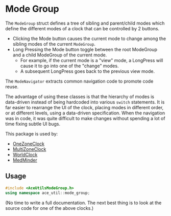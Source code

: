 # Mode Group

The `ModeGroup` struct defines a tree of sibling and parent/child modes which
define the different modes of a clock that can be controlled by 2 buttons.
* Clicking the Mode button causes the current mode to change among the sibling
  modes of the current `ModeGroup`.
* Long Pressing the Mode button toggle between the root ModeGroup and a
  child ModeGroup of the current mode.
    * For example, if the current mode is a "view" mode, a LongPress will
      cause it to go into one of the "change" modes.
    * A subsequent LongPress goes back to the previous view mode.

The `ModeNavigator` extracts common navigation code to promote code reuse.

The advantage of using these classes is that the hierarchy of modes is
data-driven instead of being hardcoded into various `switch` statements. It is
far easier to rearrange the UI of the clock, placing modes in different order,
or at different levels, using a data-driven specification. When the navigation
was in code, it was quite difficult to make changes without spending a lot of
time fixing subtle UI bugs.

This package is used by:

* [OneZoneClock](https://github.com/bxparks/clocks/tree/master/OneZoneClock)
* [MultiZoneClock](https://github.com/bxparks/clocks/tree/master/MultiZoneClock)
* [WorldClock](https://github.com/bxparks/clocks/tree/master/WorldClock)
* [MedMinder](https://github.com/bxparks/clocks/tree/master/MedMinder)

## Usage

```C++
#include <AceUtilsModeGroup.h>
using namespace ace_util::mode_group;
```

(No time to write a full documentation. The next best thing is to look at the
source code for one of the above clocks.)
